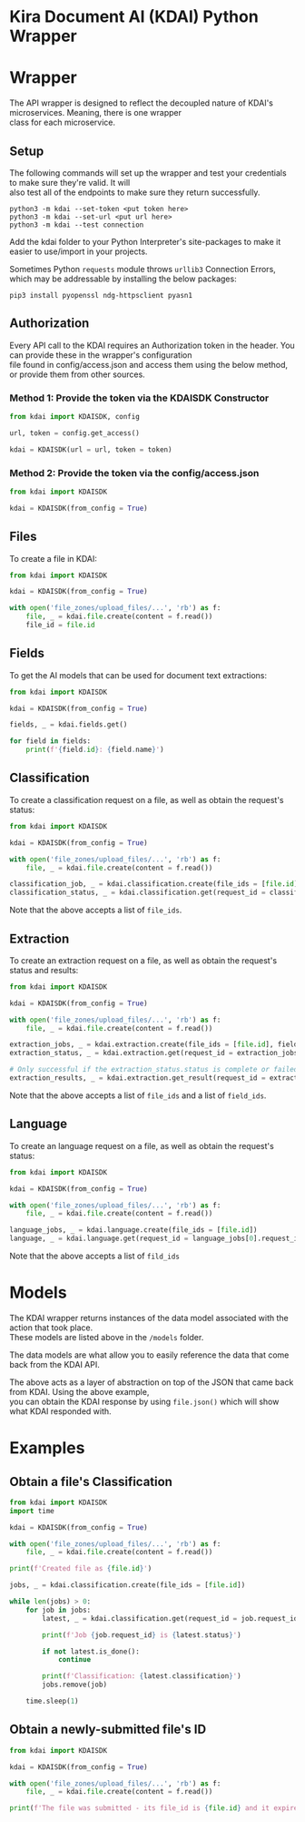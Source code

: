 # Kira Document AI (KDAI) Python Wrapper

# Wrapper

The API wrapper is designed to reflect the decoupled nature of KDAI's microservices. Meaning, there is one wrapper   
class for each microservice.

## Setup

The following commands will set up the wrapper and test your credentials to make sure they're valid. It will  
also test all of the endpoints to make sure they return successfully.

```terminal
python3 -m kdai --set-token <put token here>
python3 -m kdai --set-url <put url here>
python3 -m kdai --test connection
```

Add the kdai folder to your Python Interpreter's site-packages to make it easier to use/import in your projects.

Sometimes Python ```requests``` module throws ```urllib3``` Connection Errors, which may be addressable by installing
the below packages:

```pip3 install pyopenssl ndg-httpsclient pyasn1```

## Authorization

Every API call to the KDAI requires an Authorization token in the header. You can provide these in the wrapper's
configuration  
file found in config/access.json and access them using the below method, or provide them from other sources.

### Method 1: Provide the token via the KDAISDK Constructor

```python
from kdai import KDAISDK, config

url, token = config.get_access()

kdai = KDAISDK(url = url, token = token)
```

### Method 2: Provide the token via the config/access.json

```python
from kdai import KDAISDK

kdai = KDAISDK(from_config = True)
```

## Files

To create a file in KDAI:

```python
from kdai import KDAISDK

kdai = KDAISDK(from_config = True)

with open('file_zones/upload_files/...', 'rb') as f:
    file, _ = kdai.file.create(content = f.read())
    file_id = file.id
```

## Fields
To get the AI models that can be used for document text extractions:

```python
from kdai import KDAISDK

kdai = KDAISDK(from_config = True)

fields, _ = kdai.fields.get()

for field in fields:
    print(f'{field.id}: {field.name}')
```

## Classification

To create a classification request on a file, as well as obtain the request's status:

```python
from kdai import KDAISDK

kdai = KDAISDK(from_config = True)

with open('file_zones/upload_files/...', 'rb') as f:
    file, _ = kdai.file.create(content = f.read())

classification_job, _ = kdai.classification.create(file_ids = [file.id])[0]
classification_status, _ = kdai.classification.get(request_id = classification_job.request_id)
```

Note that the above accepts a list of ```file_ids```.

## Extraction

To create an extraction request on a file, as well as obtain the request's status and results:

```python
from kdai import KDAISDK

kdai = KDAISDK(from_config = True)

with open('file_zones/upload_files/...', 'rb') as f:
    file, _ = kdai.file.create(content = f.read())

extraction_jobs, _ = kdai.extraction.create(file_ids = [file.id], field_ids = ['<field_id>', '<field_id>'])
extraction_status, _ = kdai.extraction.get(request_id = extraction_jobs[0].request_id)

# Only successful if the extraction_status.status is complete or failed
extraction_results, _ = kdai.extraction.get_result(request_id = extraction_jobs[0].request_id)
```

Note that the above accepts a list of ```file_ids``` and a list of ```field_ids```.

## Language

To create an language request on a file, as well as obtain the request's status:

```python
from kdai import KDAISDK

kdai = KDAISDK(from_config = True)

with open('file_zones/upload_files/...', 'rb') as f:
    file, _ = kdai.file.create(content = f.read())

language_jobs, _ = kdai.language.create(file_ids = [file.id])
language, _ = kdai.language.get(request_id = language_jobs[0].request_id)
```

Note that the above accepts a list of ```fild_ids```

# Models

The KDAI wrapper returns instances of the data model associated with the action that took place.  
These models are listed above in the ```/models``` folder.

The data models are what allow you to easily reference the data that come back from the KDAI API.

The above acts as a layer of abstraction on top of the JSON that came back from KDAI. Using the above example,  
you can obtain the KDAI response by using ```file.json()``` which will show what KDAI responded with.

# Examples

## Obtain a file's Classification

```python
from kdai import KDAISDK
import time

kdai = KDAISDK(from_config = True)

with open('file_zones/upload_files/...', 'rb') as f:
    file, _ = kdai.file.create(content = f.read())

print(f'Created file as {file.id}')

jobs, _ = kdai.classification.create(file_ids = [file.id])

while len(jobs) > 0:
    for job in jobs:
        latest, _ = kdai.classification.get(request_id = job.request_id)

        print(f'Job {job.request_id} is {latest.status}')

        if not latest.is_done():
            continue

        print(f'Classification: {latest.classification}')
        jobs.remove(job)

    time.sleep(1)
```

## Obtain a newly-submitted file's ID

```python
from kdai import KDAISDK

kdai = KDAISDK(from_config = True)

with open('file_zones/upload_files/...', 'rb') as f:
    file, _ = kdai.file.create(content = f.read())

print(f'The file was submitted - its file_id is {file.id} and it expires on {file.expiration}')
```
